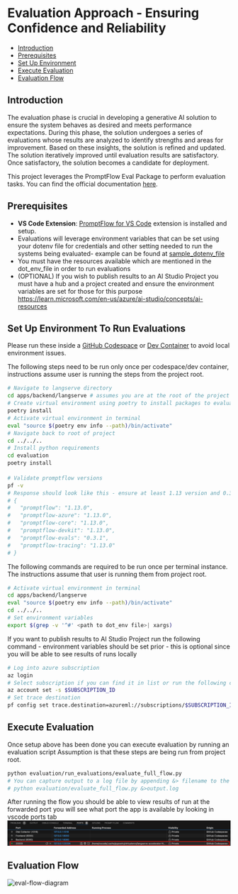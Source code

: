 # Evaluation Approach - Ensuring Confidence and Reliability

- [Introduction](#introduction)
- [Prerequisites](#prerequisites)
- [Set Up Environment](#set-up-environment-to-run-evaluations)
- [Execute Evaluation](#execute-evaluation)
- [Evaluation Flow](#evaluation-flow)

## Introduction

The evaluation phase is crucial in developing a generative AI solution to ensure
the system behaves as desired and meets performance expectations.
During this phase, the solution undergoes a series of evaluations whose
results are analyzed to identify strengths and areas for improvement.
Based on these insights, the solution is refined and updated.  The solution iteratively
improved until evaluation results are satisfactory.
Once satisfactory, the solution becomes a candidate for deployment.

This project leverages the PromptFlow Eval Package to perform evaluation tasks.
You can find the official documentation [here](https://microsoft.github.io/promptflow/reference/python-library-reference/promptflow-evals/promptflow.html).

## Prerequisites

- **VS Code Extension**: [PromptFlow for VS Code](https://marketplace.visualstudio.com/items?itemName=prompt-flow.prompt-flow)
extension is installed and setup.
- Evaluations will leverage environment variables that can be set using your dotenv file for credentials
and other setting needed to run the systems being evaluated- example can be found at [sample_dotenv_file](sample_dotenv_file)
- You must have the resources available which are mentioned in the dot_env_file in order to run evaluations
- (OPTIONAL) If you wish to publish results to an AI Studio Project you must have a hub and a project created and ensure
the environment variables are set for those
for this purpose <https://learn.microsoft.com/en-us/azure/ai-studio/concepts/ai-resources>

## Set Up Environment To Run Evaluations

Please run these inside a [GitHub Codespace](https://github.com/features/codespaces) or [Dev Container](https://containers.dev/) to avoid local environment issues.

The following steps need to be run only once per codespace/dev container, instructions assume
user is running the steps from the project root.

```bash
# Navigate to langserve directory
cd apps/backend/langserve # assumes you are at the root of the project
# Create virtual environment using poetry to install packages to evaluate
poetry install
# Activate virtual environment in terminal
eval "source $(poetry env info --path)/bin/activate"
# Navigate back to root of project
cd ../../..
# Install python requirements
cd evaluation
poetry install

# Validate promptflow versions
pf -v
# Response should look like this - ensure at least 1.13 version and 0.3.1 for evals
# {
#   "promptflow": "1.13.0",
#   "promptflow-azure": "1.13.0",
#   "promptflow-core": "1.13.0",
#   "promptflow-devkit": "1.13.0",
#   "promptflow-evals": "0.3.1",
#   "promptflow-tracing": "1.13.0"
# }
```

The following commands are required to be run once per terminal instance.
The instructions assume that user is running them from project
root.

```bash
# Activate virtual environment in terminal
cd apps/backend/langserve
eval "source $(poetry env info --path)/bin/activate"
cd ../../..
# Set environment variables
export $(grep -v '^#' <path to dot_env file>| xargs)
```

If you want to publish results to AI Studio Project run the following command - environment
variables should be set prior - this is optional since you will be able to see results of
runs locally

```bash
# Log into azure subscription
az login
# Select subscription if you can find it in list or run the following command if you dont find it
az account set -s $SUBSCRIPTION_ID
# Set trace destination
pf config set trace.destination=azureml://subscriptions/$SUBSCRIPTION_ID/resourcegroups/$RESOURCE_GROUP/providers/Microsoft.MachineLearningServices/workspaces/$PROJECT_NAME
```

## Execute Evaluation

Once setup above has been done you can execute evaluation by running an evaluation script
Assumption is that these steps are being run from project root.

```bash
python evaluation/run_evaluations/evaluate_full_flow.py
# You can capture output to a log file by appending &> filename to the end of that command
# python evaluation/evaluate_full_flow.py &>output.log
```

After running the flow you should be able to view results of run at the forwarded port
you will see what port the app is available by looking in vscode ports tab
![promptflow traces port](promptflow_eval_port.png)

## Evaluation Flow

![eval-flow-diagram](./docs/eval_flow_diagram.png)
